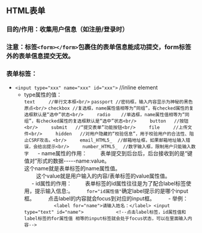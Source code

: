 ## HTML表单
### 目的/作用：收集用户信息（如注册/登录时）
### 注意：标签`<form></form>`包裹住的表单信息能成功提交，form标签外的表单信息提交无效。
### 表单标签：
   - `<input type="xxx" name="xxx" id="xxx">` //inline element<br/>
      - type属性的值：<br/>
         `text     //单行文本框<br/>`
         `passport //密码框，输入内容显示为神秘的黑色原点<br/>`
         `checkbox //复选框，name属性值相等为“同组”，有checked属性的复选框默认是“选中”状态<br/>`
         `radio    //单选框，name属性值相等为“同组”，有checked属性的复选框默认是“选中”状态<br/>`
         `button   //按钮<br/>`
         `submit   //“提交表单”功能按钮<br/>`
         `file     //上传文件<br/>`
         `hidden   //对用户隐藏的“校验信息”，用于校验用户的合法性、阻止CSRF攻击。<br/>`
         `email_HTML5_  //邮箱地址框，如果邮箱地址输入错误，会给出提示<br/>`
         `number_HTML5_  //数字输入框，限制用户只能输入数字`
      - name属性的作用：
         表单提交到后台后，后台接收到的是“键值对”形式的数据-----name:value。<br/>
         这个name就是表单标签的name属性值。<br/>
         这个value就是用户输入的内容/表单标签的value属性值。<br/>
      - id属性的作用：
         表单标签的id属性往往是为了配合label标签使用，<label for="id属性值">提示输入信息:</label>。
         `for="id属性值"`确定label提示的是哪个input框。
         点击label的内容就会focus到对应的input框。
         - 举例：<br/>
            ```
            <label for="name">请输入姓名：</label>
            <input type="text" id="name">
            <!--点击label标签，id属性值和 label标签的for属性值 相等的input标签就会处于focus状态，可以在里面输入内容-->
            ```
